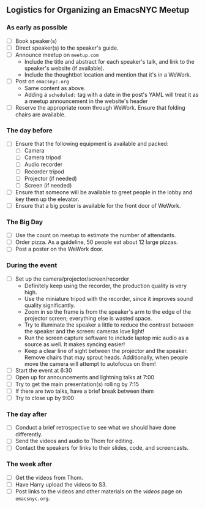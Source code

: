 Logistics for Organizing an EmacsNYC Meetup
-------------------------------------------

### As early as possible

- [ ] Book speaker(s)
- [ ] Direct speaker(s) to the speaker's guide.
- [ ] Announce meetup on `meetup.com`
    - Include the title and abstract for each speaker's talk, and link
      to the speaker's website (if available).
    - Include the thoughtbot location and mention that it's in a
      WeWork.
- [ ] Post on `emacsnyc.org`
    - Same content as above.
    - Adding a `scheduled:` tag with a date in the post's YAML will
      treat it as a meetup announcement in the website's header
- [ ] Reserve the appropriate room through WeWork. Ensure that folding
  chairs are available.

### The day before

- [ ] Ensure that the following equipment is available and packed:
    - [ ] Camera
    - [ ] Camera tripod
    - [ ] Audio recorder
    - [ ] Recorder tripod
    - [ ] Projector (if needed)
    - [ ] Screen (if needed)
- [ ] Ensure that someone will be available to greet people in the
  lobby and key them up the elevator.
- [ ] Ensure that a big poster is available for the front door of
  WeWork.

### The Big Day

- [ ] Use the count on meetup to estimate the number of attendants.
- [ ] Order pizza. As a guideline, 50 people eat about 12 large
  pizzas.
- [ ] Post a poster on the WeWork door.

### During the event

- [ ] Set up the camera/projector/screen/recorder
    - Definitely keep using the recorder, the production quality is
      very high.
    - Use the miniature tripod with the recorder, since it improves
      sound quality significantly.
    - Zoom in so the frame is from the speaker's arm to the edge of
      the projector screen; everything else is wasted space.
    - Try to illuminate the speaker a little to reduce the contrast
      between the speaker and the screen: cameras love light!
    - Run the screen capture software to include laptop mic audio as a
      source as well. It makes syncing easier!
    - Keep a clear line of sight between the projector and the
      speaker. Remove chairs that may sprout heads. Additionally, when
      people move the camera will attempt to autofocus on them!
- [ ] Start the event at 6:30
- [ ] Open up for announcements and lightning talks at 7:00
- [ ] Try to get the main presentation(s) rolling by 7:15
- [ ] If there are two talks, have a brief break between them
- [ ] Try to close up by 9:00

### The day after

- [ ] Conduct a brief retrospective to see what we should have done differently.
- [ ] Send the videos and audio to Thom for editing.
- [ ] Contact the speakers for links to their slides, code, and screencasts.

### The week after

- [ ] Get the videos from Thom.
- [ ] Have Harry upload the videos to S3.
- [ ] Post links to the videos and other materials on the *videos*
  page on `emacsnyc.org`.
